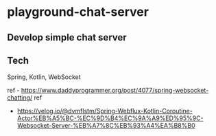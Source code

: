 # playground-chat-server

## Develop simple chat server

## Tech

Spring, Kotlin, WebSocket

ref - https://www.daddyprogrammer.org/post/4077/spring-websocket-chatting/
ref
- https://velog.io/@dvmflstm/Spring-Webflux-Kotlin-Coroutine-Actor%EB%A5%BC-%EC%9D%B4%EC%9A%A9%ED%95%9C-Websocket-Server-%EB%A7%8C%EB%93%A4%EA%B8%B0
